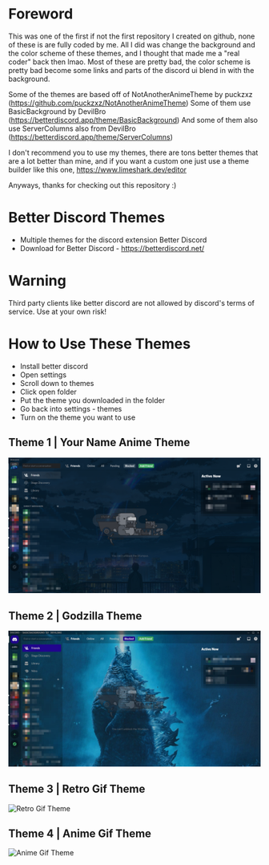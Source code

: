 # Foreword
This was one of the first if not the first repository I created on github, none of these is are fully coded by me. All I did was change the background and the color scheme of these themes, and I thought that made me a "real coder" back then lmao. Most of these are pretty bad, the color scheme is pretty bad become some links and parts of the discord ui blend in with the background. 

Some of the themes are based off of NotAnotherAnimeTheme by puckzxz (https://github.com/puckzxz/NotAnotherAnimeTheme)
Some of them use BasicBackground by DevilBro (https://betterdiscord.app/theme/BasicBackground)
And some of them also use ServerColumns also from DevilBro (https://betterdiscord.app/theme/ServerColumns)

I don't recommend you to use my themes, there are tons better themes that are a lot better than mine, and if you want a custom one just use a theme builder like this one, https://www.limeshark.dev/editor

Anyways, thanks for checking out this repository :)

# Better Discord Themes

 - Multiple themes for the discord extension Better Discord
 - Download for Better Discord - https://betterdiscord.net/

# Warning
Third party clients like better discord are not allowed by discord's terms of service. Use at your own risk!

# How to Use These Themes 

 - Install better discord
 - Open settings
 - Scroll down to themes
 - Click open folder
 - Put the theme you downloaded in the folder
 - Go back into settings - themes
 - Turn on the theme you want to use

## Theme 1 | Your Name Anime Theme

![Your Name Anime Theme](assets/KmWSaNkx.png)

## Theme 2 | Godzilla Theme

![Godzilla Theme](assets/Z1TFLiYY.jpg)

## Theme 3 | Retro Gif Theme

![Retro Gif Theme](assets/mK8LW6wY.gif)

## Theme 4 | Anime Gif Theme

![Anime Gif Theme](assets/EnQ8YWKtdu.gif)